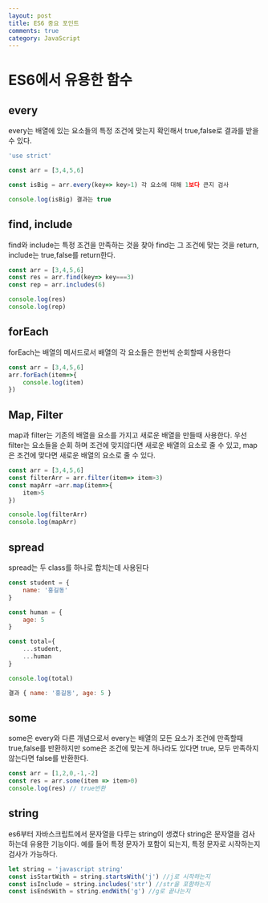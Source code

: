 ```yaml
---
layout: post
title: ES6 중요 포인트
comments: true
category: JavaScript
---
```


# ES6에서 유용한 함수


## every
every는 배열에 있는 요소들의 특정 조건에 맞는지 확인해서 true,false로 결과를 받을 수 있다.<br>

```javascript
'use strict'

const arr = [3,4,5,6]

const isBig = arr.every(key=> key>1) 각 요소에 대해 1보다 큰지 검사

console.log(isBig) 결과는 true
```

## find, include
find와 include는 특정 조건을 만족하는 것을 찾아 find는 그 조건에 맞는 것을 return, include는 true,false를 return한다.

```javascript
const arr = [3,4,5,6]
const res = arr.find(key=> key===3)
const rep = arr.includes(6)

console.log(res)
console.log(rep)
```

## forEach
forEach는 배열의 메서드로서 배열의 각 요소들은 한번씩 순회할때 사용한다

```javascript
const arr = [3,4,5,6]
arr.forEach(item=>{
    console.log(item)
})
```

## Map, Filter
map과 filter는 기존의 배열을 요소를 가지고 새로운 배열을 만들때 사용한다. 우선 filter는 요소들을 순회 하며 조건에 맞지않다면 새로운 배열의 요소로 줄 수 있고, map은 조건에 맞다면 새로운 배열의 요소로 줄 수 있다.

```javascript
const arr = [3,4,5,6]
const filterArr = arr.filter(item=> item>3)
const mapArr =arr.map(item=>{
    item>5
})

console.log(filterArr)
console.log(mapArr)
```

## spread
spread는 두 class를 하나로 합치는데 사용된다

```javascript
const student = {
    name: '홍길동'
}

const human = {
    age: 5
}

const total={
    ...student,
    ...human
}

console.log(total)

결과 { name: '홍길동', age: 5 }
```

## some
some은 every와 다른 개념으로서 every는 배열의 모든 요소가 조건에 만족할때 true,false를 반환하지만 some은 조건에 맞는게 하나라도 있다면 true, 모두 만족하지 않는다면 false를 반환한다.

```javascript
const arr = [1,2,0,-1,-2]
const res = arr.some(item => item>0)
console.log(res) // true반환
```

## string
es6부터 자바스크립트에서 문자열을 다루는 string이 생겼다 string은 문자열을 검사하는데 유용한 기능이다. 예를 들어 특정 문자가 포함이 되는지, 특정 문자로 시작하는지 검사가 가능하다. 

```javascript
let string = 'javascript string'
const isStartWith = string.startsWith('j') //j로 시작하는지
const isInclude = string.includes('str') //str을 포함하는지
const isEndsWith = string.endWith('g') //g로 끝나는지
```